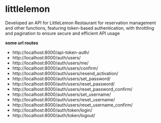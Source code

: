 # littlelemon
Developed an API for LittleLemon Restaurant for reservation management and other functions, featuring token-based authentication, with throttling and pagination to ensure secure and efficient API usage

**some url routes**

- http://localhost:8000/api-token-auth/
- http://localhost:8000/auth/users/
- http://localhost:8000/auth/users/me/
- http://localhost:8000/auth/users/confirm/
- http://localhost:8000/auth/users/resend_activation/
- http://localhost:8000/auth/users/set_password/
- http://localhost:8000/auth/users/reset_password/
- http://localhost:8000/auth/users/reset_password_confirm/
- http://localhost:8000/auth/users/set_username/
- http://localhost:8000/auth/users/reset_username/
- http://localhost:8000/auth/users/reset_username_confirm/
- http://localhost:8000/auth/token/login/
- http://localhost:8000/auth/token/logout/

